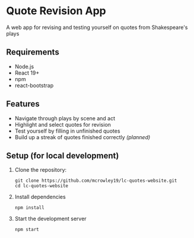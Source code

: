# Quote Revision App

A web app for revising and testing yourself on quotes from Shakespeare's plays

## Requirements

- Node.js
- React 19+
- npm
- react-bootstrap



## Features

- Navigate through plays by scene and act 
- Highlight and select quotes for revision 
- Test yourself by filling in unfinished quotes 
- Build up a streak of quotes finished correctly *(planned)*

## Setup (for local development)

1. Clone the repository:
   ```
   git clone https://github.com/mcrowley19/lc-quotes-website.git
   cd lc-quotes-website 
   ```
2. Install dependencies
    ```
    npm install
    ```
3. Start the development server
    ```
    npm start
    ```